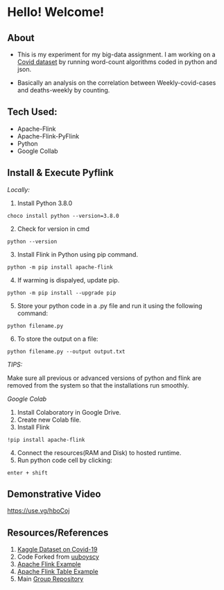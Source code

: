 # Hello! Welcome!

## About

* This is my experiment for my big-data assignment. I am working on a [Covid dataset](https://www.kaggle.com/codebreaker619/covid-19-dataset) by running word-count algorithms coded in python and json. 

* Basically an analysis on the correlation between Weekly-covid-cases and deaths-weekly by counting.

## Tech Used:

* Apache-Flink
* Apache-Flink-PyFlink
* Python
* Google Collab

## Install & Execute Pyflink

*Locally:*
1. Install Python 3.8.0 

```
choco install python --version=3.8.0
```
2. Check for version in cmd
```
python --version
```
3. Install Flink in Python using pip command.
```
python -m pip install apache-flink
```
4. If warming is dispalyed, update pip.
```
python -m pip install --upgrade pip
```
5. Store your python code in a .py file and run it using the following command:
```
python filename.py
```
6. To store the output on a file:
```
python filename.py --output output.txt
```

*TIPS:*

 Make sure all previous or advanced versions of python and flink are removed from the system so that the installations run smoothly.

 *Google Colab*

 1. Install Colaboratory in Google Drive.
 1. Create new Colab file.
 1. Install Flink
 ```
 !pip install apache-flink
 ```
 4. Connect the resources(RAM and Disk) to hosted runtime.
 5. Run python code cell by clicking:
 ```
 enter + shift 
 ```

## Demonstrative Video

https://use.vg/hboCoj

## Resources/References

1. [Kaggle Dataset on Covid-19](https://www.kaggle.com/codebreaker619/covid-19-dataset)
1. Code Forked from [uuboyscy]()
1. [Apache Flink Example](https://ci.apache.org/projects/flink/flink-docs-release-1.0/apis/batch/python.html#example-program)
1. [Apache Flink Table Example](https://ci.apache.org/projects/flink/flink-docs-stable/dev/python/table_api_tutorial.html)
1. Main [Group Repository](https://github.com/annie0sc/big-data-covid-vaccine)